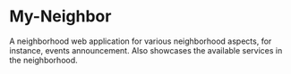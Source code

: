 # My-Neighbor
A neighborhood web application for various neighborhood aspects, for instance, events announcement. Also showcases the available services in the neighborhood.
